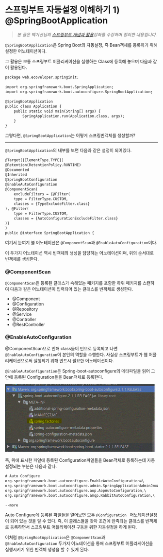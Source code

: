# 스프링부트 자동설정 이해하기 1) @SpringBootApplication

>_본 글은 백기선님의 [스프링부트 개념과 활용](https://www.inflearn.com/course/%EC%8A%A4%ED%94%84%EB%A7%81%EB%B6%80%ED%8A%B8/)강좌를 수강하며 정리한 내용입니다._

`@SpringBootApplication`은 Spring Boot의 자동설정, 즉 Bean객체를 등록하기 위해 설정한 어노테이션이다. 

그 활용은 보통 스프링부트 어플리케이션을 실행하는 Class에 등록해 놓으며 다음과 같이 활용된다. 

    package web.ecoveloper.springinit;

    import org.springframework.boot.SpringApplication;
    import org.springframework.boot.autoconfigure.SpringBootApplication;

    @SpringBootApplication
    public class Application {
        public static void main(String[] args) {
            SpringApplication.run(Application.class, args);
        }
    }

그렇다면, `@SpringBootApplication`는 어떻게 스프링빈객체를 생성할까?

***

`@SpringBootApplication`의 내부를 보면 다음과 같은 설정이 되어있다.    
    
    @Target({ElementType.TYPE})
    @Retention(RetentionPolicy.RUNTIME)
    @Documented
    @Inherited
    @SpringBootConfiguration
    @EnableAutoConfiguration
    @ComponentScan(
        excludeFilters = {@Filter(
        type = FilterType.CUSTOM,
        classes = {TypeExcludeFilter.class}
    ), @Filter(
        type = FilterType.CUSTOM,
        classes = {AutoConfigurationExcludeFilter.class}
    )}
    )
    public @interface SpringBootApplication {

여기서 눈여겨 볼 어노테이션은 `@ComponentScan`과  `@EnableAutoConfiguration`이다. 

이 두가지 어노테이션 역시 빈객체의 생성을 담당하는 어노테이션이며, 위의 순서대로 빈객체를 생성한다. 

 ### @ComponentScan

 `@ComponentScan`은 등록된 클래스가 속해있는 패키지를 포함한 하위 패키지를 스캔하여 다음과 같은 어노테이션이 입력되어 있는 클래스를 빈객체로 생성한다.

* @Component
* @Configuration 
* @Repository 
* @Service
* @Controller
* @RestController
 

 ### @EnableAutoConfiguration
@ComponentScan으로 인해 class들이 빈으로 등록되고 나면  `@EnableAutoConfiguration`이 본인의 역할을 수행한다. 
사실상 스프링부트가 웹 어플리케이션으로써 실행되기 위해 반드시 필요한 어노테이션이다. 

`@EnableAutoConfiguration`은 Spring-boot-autoconfigure의 메타파일을 읽어 그 안에 등록된 Configuration들을 Bean객체로 등록한다. 

![Spring-boot-autoconfigure ](/img/spring-boot-autoconfigure.gif "Spring-boot-autoconfigure")

즉, 위에 표시한 파일에 등록된 Configuration파일들을 Bean객체로 등록하는데 자동설정되는 부분은 다음과 같다.

    # Auto Configure
    org.springframework.boot.autoconfigure.EnableAutoConfiguration=\
    org.springframework.boot.autoconfigure.admin.SpringApplicationAdminJmxAutoConfiguration,\
    org.springframework.boot.autoconfigure.aop.AopAutoConfiguration,\
    org.springframework.boot.autoconfigure.amqp.RabbitAutoConfiguration,\
    
    --more

Auto Configure에 등록된 파일들을 열어보면 모두 `@Configuration ` 어노테이션설정이 되어 있는 것을 알 수 있다. 즉, 이 클래스들을 찾아 조건에 만족되는 클래스를 빈객체로 등록하면서 스프링부트 어플리케이션 구동을 위한 자동설정을 하게 된다. 


이처럼 `@SpringBootApplication`은 `@ComponentScan`과 `@EnableAutoConfiguration` 두가지 어노테이션을 통해 스프링부트 어플리케이션을 실행시키기 위한 빈객체 생성을 할 수 있게 된다. 